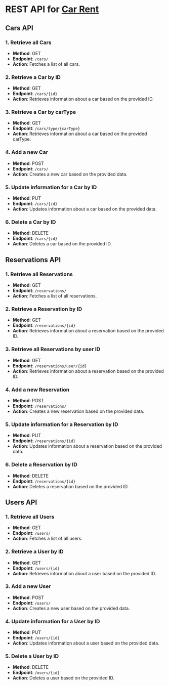 # REST API for [Car Rent](https://github.com/theWebCookie/car-rental)

## Cars API

### 1. Retrieve all Cars

- **Method**: GET
- **Endpoint**: `/cars/`
- **Action**: Fetches a list of all cars.

### 2. Retrieve a Car by ID

- **Method**: GET
- **Endpoint**: `/cars/{id}`
- **Action**: Retrieves information about a car based on the provided ID.

### 3. Retrieve a Car by carType

- **Method**: GET
- **Endpoint**: `/cars/type/{carType}`
- **Action**: Retrieves information about a car based on the provided carType.

### 4. Add a new Car

- **Method**: POST
- **Endpoint**: `/cars/`
- **Action**: Creates a new car based on the provided data.

### 5. Update information for a Car by ID

- **Method**: PUT
- **Endpoint**: `/cars/{id}`
- **Action**: Updates information about a car based on the provided data.

### 6. Delete a Car by ID

- **Method**: DELETE
- **Endpoint**: `/cars/{id}`
- **Action**: Deletes a car based on the provided ID.

## Reservations API

### 1. Retrieve all Reservations

- **Method**: GET
- **Endpoint**: `/reservations/`
- **Action**: Fetches a list of all reservations.

### 2. Retrieve a Reservation by ID

- **Method**: GET
- **Endpoint**: `/reservations/{id}`
- **Action**: Retrieves information about a reservation based on the provided ID.

### 3. Retrieve all Reservations by user ID

- **Method**: GET
- **Endpoint**: `/reservations/user/{id}`
- **Action**: Retrieves information about a reservation based on the provided ID.

### 4. Add a new Reservation

- **Method**: POST
- **Endpoint**: `/reservations/`
- **Action**: Creates a new reservation based on the provided data.

### 5. Update information for a Reservation by ID

- **Method**: PUT
- **Endpoint**: `/reservations/{id}`
- **Action**: Updates information about a reservation based on the provided data.

### 6. Delete a Reservation by ID

- **Method**: DELETE
- **Endpoint**: `/reservations/{id}`
- **Action**: Deletes a reservation based on the provided ID.

## Users API

### 1. Retrieve all Users

- **Method**: GET
- **Endpoint**: `/users/`
- **Action**: Fetches a list of all users.

### 2. Retrieve a User by ID

- **Method**: GET
- **Endpoint**: `/users/{id}`
- **Action**: Retrieves information about a user based on the provided ID.

### 3. Add a new User

- **Method**: POST
- **Endpoint**: `/users/`
- **Action**: Creates a new user based on the provided data.

### 4. Update information for a User by ID

- **Method**: PUT
- **Endpoint**: `/users/{id}`
- **Action**: Updates information about a user based on the provided data.

### 5. Delete a User by ID

- **Method**: DELETE
- **Endpoint**: `/users/{id}`
- **Action**: Deletes a user based on the provided ID.
